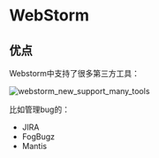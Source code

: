 # WebStorm

## 优点

Webstorm中支持了很多第三方工具：

![webstorm_new_support_many_tools](../../assets/img/webstorm_new_support_many_tools.png)

比如管理bug的：

* JIRA
* FogBugz
* Mantis

